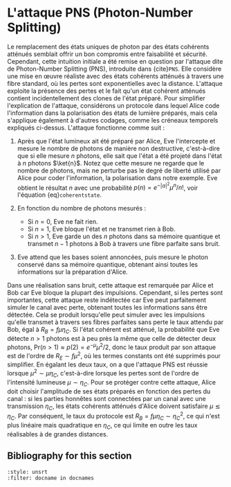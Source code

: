 # L'attaque PNS (Photon-Number Splitting)

Le remplacement des états uniques de photon par des états cohérents atténués semblait offrir un bon compromis entre faisabilité et sécurité. Cependant, cette intuition initiale a été remise en question par l'attaque dite de Photon-Number Splitting (PNS), introduite dans {cite}`PNS`. Elle considère une mise en œuvre réaliste avec des états cohérents atténués à travers une fibre standard, où les pertes sont exponentielles avec la distance. L'attaque exploite la présence des pertes et le fait qu'un état cohérent atténués contient incidentellement des clones de l'état préparé. Pour simplifier l'explication de l'attaque, considérons un protocole dans lequel Alice code l'information dans la polarisation des états de lumière préparés, mais cela s'applique également à d'autres codages, comme les créneaux temporels expliqués ci-dessus. L'attaque fonctionne comme suit :

1) Après que l'état lumineux ait été préparé par Alice, Eve l'intercepte et mesure le nombre de photons de manière non destructive, c'est-à-dire que si elle mesure $n$ photons, elle sait que l'état a été projeté dans l'état à $n$ photons $\ket{n}$. Notez que cette mesure ne regarde que le nombre de photons, mais ne perturbe pas le degré de liberté utilisé par Alice pour coder l'information, la polarisation dans notre exemple. Eve obtient le résultat $n$ avec une probabilité $p(n)=e^{-|\alpha|^2} \mu^n/n!$, voir l'équation {eq}`coherentstate`.

2) En fonction du nombre de photons mesurés :
    - Si $n=0$, Eve ne fait rien.
    - Si $n=1$, Eve bloque l'état et ne transmet rien à Bob.
    - Si $n>1$, Eve garde un des $n$ photons dans sa mémoire quantique et transmet $n-1$ photons à Bob à travers une fibre parfaite sans bruit.
    
3) Eve attend que les bases soient annoncées, puis mesure le photon conservé dans sa mémoire quantique, obtenant ainsi toutes les informations sur la préparation d'Alice.

Dans une réalisation sans bruit, cette attaque est remarquée par Alice et Bob car Eve bloque la plupart des impulsions. Cependant, si les pertes sont importantes, cette attaque reste indétectée car Eve peut parfaitement simuler le canal avec perte, obtenant toutes les informations sans être détectée. Cela se produit lorsqu'elle peut simuler avec les impulsions qu'elle transmet à travers ses fibres parfaites sans perte le taux attendu par Bob, égal à $R_B=f\mu\eta_C$. Si l'état cohérent est atténué, la probabilité que Eve détecte $n>1$ photons est à peu près la même que celle de détecter deux photons, $\text{Pr}(n>1)\approx p(2)=e^{-\mu}\mu^2/2$, donc le taux produit par son attaque est de l'ordre de $R_E\sim f\mu^2$, où les termes constants ont été supprimés pour simplifier. En égalant les deux taux, on a que l'attaque PNS est réussie lorsque $\mu^2\sim \mu\eta_C$, c'est-à-dire lorsque les pertes sont de l'ordre de l'intensité lumineuse $\mu\sim\eta_C$. Pour se protéger contre cette attaque, Alice doit choisir l'amplitude de ses états préparés en fonction des pertes du canal : si les parties honnêtes sont connectées par un canal avec une transmission $\eta_C$, les états cohérents atténués d'Alice doivent satisfaire $\mu\lesssim\eta_C$. Par conséquent, le taux du protocole est $R_B=f\mu\eta_C\sim\eta_C^2$, ce qui n'est plus linéaire mais quadratique en $\eta_C$, ce qui limite en outre les taux réalisables à de grandes distances.

## Bibliography for this section
```{bibliography}
:style: unsrt
:filter: docname in docnames
```

